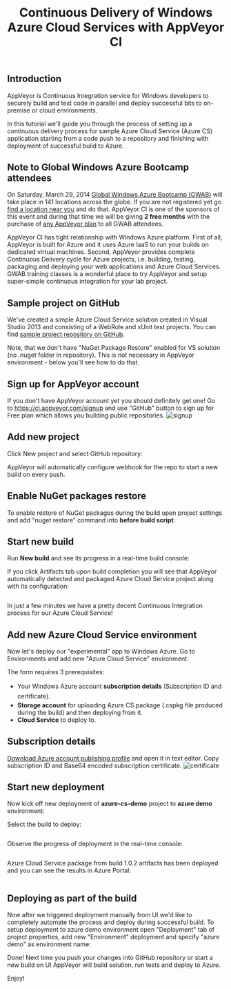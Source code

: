 ﻿---
layout: post
title: Continuous Delivery of Windows Azure Cloud Services with AppVeyor CI
---

<h2>Introduction</h2>
AppVeyor is Continuous Integration service for Windows developers to securely build and test code in parallel and deploy successful bits to on-premise or cloud environments.

In this tutorial we'll guide you through the process of setting up a continuous delivery process for sample Azure Cloud Service (Azure CS) application starting from a code push to a repository and finishing with deployment of successful build to Azure.
<h2>Note to Global Windows Azure Bootcamp attendees</h2>
On Saturday, March 29, 2014 <a href="http://global.windowsazurebootcamp.com/">Global Windows Azure Bootcamp (GWAB)</a> will take place in 141 locations across the globe. If you are not registered yet go <a href="http://global.windowsazurebootcamp.com/locations/">find a location near you</a> and do that. AppVeyor CI is one of the sponsors of this event and during that time we will be giving <strong>2 free months</strong> with the purchase of <a href="http://www.appveyor.com/pricing">any AppVeyor plan</a> to all GWAB attendees.

AppVeyor CI has tight relationship with Windows Azure platform. First of all, AppVeyor is built for Azure and it uses Azure IaaS to run your builds on dedicated virtual machines. Second, AppVeyor provides complete Continuous Delivery cycle for Azure projects, i.e. building, testing, packaging and deploying your web applications and Azure Cloud Services. GWAB training classes is a wonderful place to try AppVeyor and setup super-simple continuous integration for your lab project.
<h2>Sample project on GitHub</h2>
We've created a simple Azure Cloud Service solution created in Visual Studio 2013 and consisting of a WebRole and xUnit test projects. You can find <a href="https://github.com/FeodorFitsner/azure-cs-demo">sample project repository on GitHub</a>.

<img src="/site/_posts/images/azure-cs-ci/repository2.png" alt="">

Note, that we don't have "NuGet Package Restore" enabled for VS solution (no .nuget folder in repository). This is not necessary in AppVeyor environment - below you'll see how to do that.
<h2>Sign up for AppVeyor account</h2>
If you don't have AppVeyor account yet you should definitely get one! Go to <a href="https://ci.appveyor.com/signup">https://ci.appveyor.com/signup</a> and use "GitHub" button to sign up for Free plan which allows you building public repositories.

<img  src="/site/_posts/images/azure-cs-ci/signup2.png" alt="signup">
<h2>Add new project</h2>
Click New project and select GitHub repository:

<img src="/site/_posts/images/azure-cs-ci/new-project2.png" alt="">

AppVeyor will automatically configure webhook for the repo to start a new build on every push.
<h2>Enable NuGet packages restore</h2>
To enable restore of NuGet packages during the build open project settings and add "nuget restore" command into <strong>before build script</strong>:

<img src="/site/_posts/images/azure-cs-ci/project-settings1.png" alt="">
<h2>Start new build</h2>
Run <strong>New build</strong> and see its progress in a real-time build console:

<img src="/site/_posts/images/azure-cs-ci/build-console1.png" alt="">

If you click Artifacts tab upon build completion you will see that AppVeyor automatically detected and packaged Azure Cloud Service project along with its configuration:

<img src="/site/_posts/images/azure-cs-ci/build-artifacts1.png" alt="">

In just a few minutes we have a pretty decent Continuous Integration process for our Azure Cloud Service!
<h2>Add new Azure Cloud Service environment</h2>
Now let's deploy our "experimental" app to Windows Azure. Go to Environments and add new "Azure Cloud Service" environment:

<img src="/site/_posts/images/azure-cs-ci/azure-cs-settings1.png" alt="">

The form requires 3 prerequisites:
<ul>
    <li><span style="font-style:inherit;line-height:1.625;">Your Windows Azure account </span><strong style="font-style:inherit;line-height:1.625;">subscription details</strong> (Subscription ID and certificate)<span style="font-style:inherit;line-height:1.625;">.</span></li>
    <li><strong>Storage account</strong> for uploading Azure CS package (.cspkg file produced during the build) and then deploying from it.</li>
    <li><strong>Cloud Service</strong> to deploy to.</li>
</ul>
<h2>Subscription details</h2>
<a href="https://manage.windowsazure.com/publishsettings/Index?client=vs&amp;SchemaVersion=1.0">Download Azure account publishing profile</a> and open it in text editor. Copy subscription ID and Base64 encoded subscription certificate.

<img src="/site/_posts/images/azure-cs-ci/certificate.png" alt="certificate">
<h2>Start new deployment</h2>
Now kick off new deployment of <strong>azure-cs-demo</strong> project to <strong>azure demo</strong> environment:

<img src="/site/_posts/images/azure-cs-ci/new-deployment1.png" alt="">

Select the build to deploy:

<img src="/site/_posts/images/azure-cs-ci/new-deployment-select-build1.png" alt="">

Observe the progress of deployment in the real-time console:

<img src="/site/_posts/images/azure-cs-ci/azure-deployment-complete1.png" alt="">

Azure Cloud Service package from build 1.0.2 artifacts has been deployed and you can see the results in Azure Portal:

<img src="/site/_posts/images/azure-cs-ci/azure-portal-deployment1.png" alt="">
<h2>Deploying as part of the build</h2>
Now after we triggered deployment manually from UI we'd like to completely automate the process and deploy during successful build. To setup deployment to azure demo environment open "Deployment" tab of project properties, add new "Environment" deployment and specify "azure demo" as environment name:

<img src="/site/_posts/images/azure-cs-ci/project-deployment1.png" alt="">

Done! Next time you push your changes into GitHub repository or start a new build on UI AppVeyor will build solution, run tests and deploy to Azure.

Enjoy!